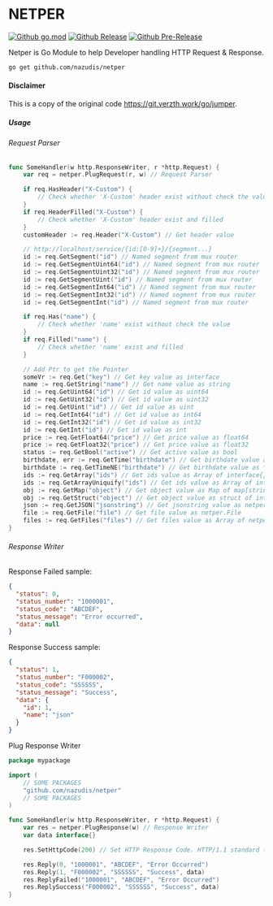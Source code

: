 # NETPER
[![Github go.mod](https://img.shields.io/github/go-mod/go-version/nazudis/netper?style=for-the-badge)](https://golang.org)
[![Github Release](https://img.shields.io/github/v/release/nazudis/netper?style=for-the-badge)](https://github.com/nazudis/netper)
[![Github Pre-Release](https://img.shields.io/github/v/tag/nazudis/netper?include_prereleases&sort=semver&style=for-the-badge)](https://github.com/nazudis/netper)

Netper is Go Module to help Developer handling HTTP Request & Response.

```bash
go get github.com/nazudis/netper
```

#### Disclaimer
This is a copy of the original code <https://git.verzth.work/go/jumper>.

##### Usage
###### Request Parser
```go
func SomeHandler(w http.ResponseWriter, r *http.Request) {
    var req = netper.PlugRequest(r, w) // Request Parser

    if req.HasHeader("X-Custom") {
        // Check whether 'X-Custom' header exist without check the value
    }
    if req.HeaderFilled("X-Custom") {
        // Check whether 'X-Custom' header exist and filled
    }
    customHeader := req.Header("X-Custom") // Get header value

    // http://localhost/service/{id:[0-9]+}/{segment...}
    id := req.GetSegment("id") // Named segment from mux router
    id := req.GetSegmentUint64("id") // Named segment from mux router
    id := req.GetSegmentUint32("id") // Named segment from mux router
    id := req.GetSegmentUint("id") // Named segment from mux router
    id := req.GetSegmentInt64("id") // Named segment from mux router
    id := req.GetSegmentInt32("id") // Named segment from mux router
    id := req.GetSegmentInt("id") // Named segment from mux router

    if req.Has("name") {
        // Check whether 'name' exist without check the value
    }
    if req.Filled("name") {
        // Check whether 'name' exist and filled
    }

    // Add Ptr to get the Pointer
    someVr := req.Get("key") // Get key value as interface
    name := req.GetString("name") // Get name value as string
    id := req.GetUint64("id") // Get id value as uint64
    id := req.GetUint32("id") // Get id value as uint32
    id := req.GetUint("id") // Get id value as uint
    id := req.GetInt64("id") // Get id value as int64
    id := req.GetInt32("id") // Get id value as int32
    id := req.GetInt("id") // Get id value as int
    price := req.GetFloat64("price") // Get price value as float64
    price := req.GetFloat32("price") // Get price value as float32
    status := req.GetBool("active") // Get active value as bool
    birthdate, err := req.GetTime("birthdate") // Get birthdate value as *time.Time with Error handler
    birthdate := req.GetTimeNE("birthdate") // Get birthdate value as *time.Time with No Error
    ids := req.GetArray("ids") // Get ids value as Array of interface{}
    ids := req.GetArrayUniquify("ids") // Get ids value as Array of interface{} and uniquify if possible
    obj := req.GetMap("object") // Get object value as Map of map[string]interface{}
    obj := req.GetStruct("object") // Get object value as struct of interface{}
    json := req.GetJSON("jsonstring") // Get jsonstring value as netper.JSON
    file := req.GetFile("file") // Get file value as netper.File
    files := req.GetFiles("files") // Get files value as Array of netper.File
}
```

###### Response Writer
Response Failed sample:
```json
{
  "status": 0,
  "status_number": "1000001",
  "status_code": "ABCDEF",
  "status_message": "Error occurred",
  "data": null
}
```
Response Success sample:
```json
{
  "status": 1,
  "status_number": "F000002",
  "status_code": "SSSSSS",
  "status_message": "Success",
  "data": {
    "id": 1,
    "name": "json"
  }
}
```

Plug Response Writer
```go
package mypackage

import (
    // SOME PACKAGES
	"github.com/nazudis/netper"
    // SOME PACKAGES
)

func SomeHandler(w http.ResponseWriter, r *http.Request) {
    var res = netper.PlugResponse(w) // Response Writer
    var data interface{}

    res.SetHttpCode(200) // Set HTTP Response Code. HTTP/1.1 standard (RFC 7231)

    res.Reply(0, "1000001", "ABCDEF", "Error Occurred")
    res.Reply(1, "F000002", "SSSSSS", "Success", data)
    res.ReplyFailed("1000001", "ABCDEF", "Error Occurred")
    res.ReplySuccess("F000002", "SSSSSS", "Success", data)
}
```
